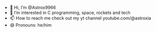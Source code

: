 - 👋 Hi, I’m @Astrox9966
- 👀 I’m interested in C programming, space, rockets and tech
- 📫 How to reach me check out my yt channel youtube.com/@astroxia
- 😄 Pronouns: he/him

